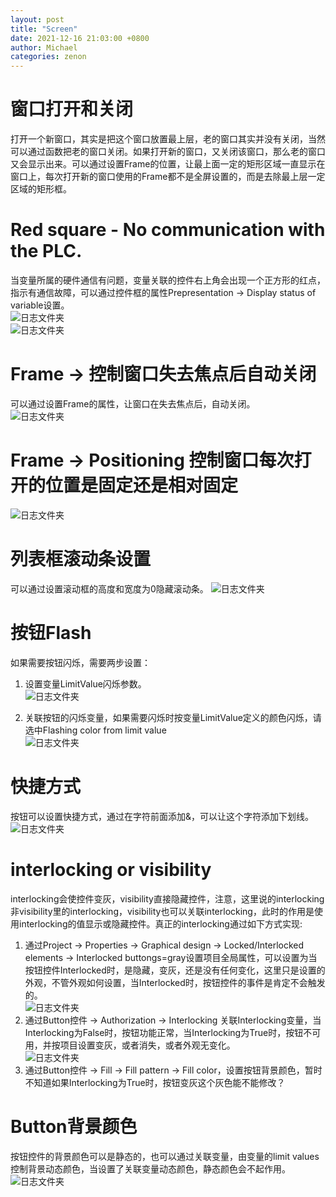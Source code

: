 ```yaml
---
layout: post
title: "Screen"
date: 2021-12-16 21:03:00 +0800
author: Michael
categories: zenon
---
```


# 窗口打开和关闭
打开一个新窗口，其实是把这个窗口放置最上层，老的窗口其实并没有关闭，当然可以通过函数把老的窗口关闭。如果打开新的窗口，又关闭该窗口，那么老的窗口又会显示出来。可以通过设置Frame的位置，让最上面一定的矩形区域一直显示在窗口上，每次打开新的窗口使用的Frame都不是全屏设置的，而是去除最上层一定区域的矩形框。

# Red square - No communication with the PLC.
当变量所属的硬件通信有问题，变量关联的控件右上角会出现一个正方形的红点，指示有通信故障，可以通过控件框的属性Prepresentation -> Display status of variable设置。  
![日志文件夹](/assets/zenon/reddot.png)   
![日志文件夹](/assets/zenon/Displaystatusofvariable.png) 

# Frame -> 控制窗口失去焦点后自动关闭
可以通过设置Frame的属性，让窗口在失去焦点后，自动关闭。  
![日志文件夹](/assets/zenon/CloseAfterLosingFocus.png)   

# Frame -> Positioning 控制窗口每次打开的位置是固定还是相对固定
![日志文件夹](/assets/zenon/FramePositioning.png)  

# 列表框滚动条设置
可以通过设置滚动框的高度和宽度为0隐藏滚动条。
![日志文件夹](/assets/zenon/ListControlNoScroll.png)  

# 按钮Flash
如果需要按钮闪烁，需要两步设置：  

1. 设置变量LimitValue闪烁参数。  
![日志文件夹](/assets/zenon/FlashingInLimitValue.png)  

2. 关联按钮的闪烁变量，如果需要闪烁时按变量LimitValue定义的颜色闪烁，请选中Flashing color from limit value  
![日志文件夹](/assets/zenon/ButtonFlashing.png)  

# 快捷方式
按钮可以设置快捷方式，通过在字符前面添加&，可以让这个字符添加下划线。  
![日志文件夹](/assets/zenon/ButtonShortCut.png)  

# interlocking or visibility
interlocking会使控件变灰，visibility直接隐藏控件，注意，这里说的interlocking非visibility里的interlocking，visibility也可以关联interlocking，此时的作用是使用interlocking的值显示或隐藏控件。真正的interlocking通过如下方式实现:  
1. 通过Project -> Properties -> Graphical design -> Locked/Interlocked elements -> Interlocked buttongs=gray设置项目全局属性，可以设置为当按钮控件Interlocked时，是隐藏，变灰，还是没有任何变化，这里只是设置的外观，不管外观如何设置，当Interlocked时，按钮控件的事件是肯定不会触发的。  
![日志文件夹](/assets/zenon/InterlockedElements.png)  
2. 通过Button控件 -> Authorization -> Interlocking 关联Interlocking变量，当Interlocking为False时，按钮功能正常，当Interlocking为True时，按钮不可用，并按项目设置变灰，或者消失，或者外观无变化。  
![日志文件夹](/assets/zenon/ButtonAuthorizationInterlocking.png)  
3. 通过Button控件 -> Fill -> Fill pattern -> Fill color，设置按钮背景颜色，暂时不知道如果Interlocking为True时，按钮变灰这个灰色能不能修改？

# Button背景颜色
按钮控件的背景颜色可以是静态的，也可以通过关联变量，由变量的limit values控制背景动态颜色，当设置了关联变量动态颜色，静态颜色会不起作用。
![日志文件夹](/assets/zenon/ButtonFillColorDynamic.png)  
